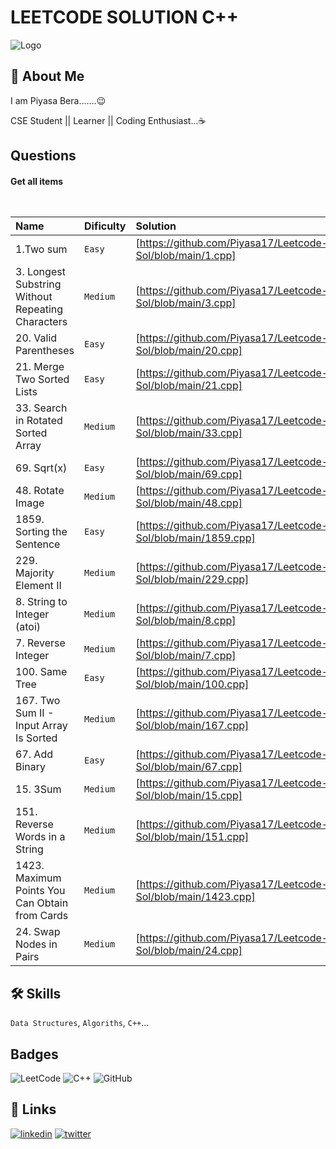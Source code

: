 
# LEETCODE SOLUTION C++



![Logo](https://upload.wikimedia.org/wikipedia/commons/0/0a/LeetCode_Logo_black_with_text.svg)


## 🚀 About Me
I am Piyasa Bera.......😉

CSE Student || Learner || Coding Enthusiast...☕


## Questions

#### Get all items

```https://leetcode.com/problemset/all/
  
```

|  Name | Dificulty     |   Solution                |
| :-------- | :------- | :------------------------- |
| 1.Two sum | `Easy` | [https://github.com/Piyasa17/Leetcode-Sol/blob/main/1.cpp] |
| 3. Longest Substring Without Repeating Characters | `Medium` | [https://github.com/Piyasa17/Leetcode-Sol/blob/main/3.cpp] |
| 20. Valid Parentheses | `Easy` | [https://github.com/Piyasa17/Leetcode-Sol/blob/main/20.cpp] |
| 21. Merge Two Sorted Lists | `Easy` | [https://github.com/Piyasa17/Leetcode-Sol/blob/main/21.cpp] |
| 33. Search in Rotated Sorted Array | `Medium` | [https://github.com/Piyasa17/Leetcode-Sol/blob/main/33.cpp] |
| 69. Sqrt(x) | `Easy` | [https://github.com/Piyasa17/Leetcode-Sol/blob/main/69.cpp] |
| 48. Rotate Image | `Medium` | [https://github.com/Piyasa17/Leetcode-Sol/blob/main/48.cpp] |
| 1859. Sorting the Sentence | `Easy` | [https://github.com/Piyasa17/Leetcode-Sol/blob/main/1859.cpp] |
| 229. Majority Element II | `Medium` | [https://github.com/Piyasa17/Leetcode-Sol/blob/main/229.cpp] |
| 8. String to Integer (atoi) | `Medium` | [https://github.com/Piyasa17/Leetcode-Sol/blob/main/8.cpp] |
| 7. Reverse Integer | `Medium` | [https://github.com/Piyasa17/Leetcode-Sol/blob/main/7.cpp] |
| 100. Same Tree | `Easy` | [https://github.com/Piyasa17/Leetcode-Sol/blob/main/100.cpp] |
| 167. Two Sum II - Input Array Is Sorted | `Medium` | [https://github.com/Piyasa17/Leetcode-Sol/blob/main/167.cpp] |
| 67. Add Binary | `Easy` | [https://github.com/Piyasa17/Leetcode-Sol/blob/main/67.cpp] |
| 15. 3Sum | `Medium` | [https://github.com/Piyasa17/Leetcode-Sol/blob/main/15.cpp] |
| 151. Reverse Words in a String | `Medium` | [https://github.com/Piyasa17/Leetcode-Sol/blob/main/151.cpp] |
| 1423. Maximum Points You Can Obtain from Cards | `Medium` | [https://github.com/Piyasa17/Leetcode-Sol/blob/main/1423.cpp] |
| 24. Swap Nodes in Pairs | `Medium` | [https://github.com/Piyasa17/Leetcode-Sol/blob/main/24.cpp] |




## 🛠 Skills
`Data Structures`, `Algoriths`, `C++`...


## Badges
![LeetCode](https://img.shields.io/badge/LeetCode-000000?style=for-the-badge&logo=LeetCode&logoColor=#d16c06)
![C++](https://img.shields.io/badge/c++-%2300599C.svg?style=for-the-badge&logo=c%2B%2B&logoColor=white)
![GitHub](https://img.shields.io/badge/github-%23121011.svg?style=for-the-badge&logo=github&logoColor=white)


## 🔗 Links

[![linkedin](https://img.shields.io/badge/linkedin-0A66C2?style=for-the-badge&logo=linkedin&logoColor=white)](https://www.linkedin.com/in/piyasa-bera-928b09206)
[![twitter](https://img.shields.io/badge/twitter-1DA1F2?style=for-the-badge&logo=twitter&logoColor=white)](https://twitter.com/BeraPiyasa?t=wbP7gecQVxHPFvr28gz-TA&s=08)


